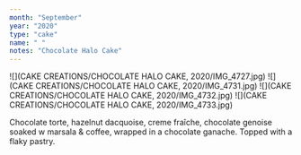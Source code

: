 ```yaml
---
month: "September"
year: "2020"
type: "cake"
name: " "
notes: "Chocolate Halo Cake"
---
```

![](CAKE CREATIONS/CHOCOLATE HALO CAKE, 2020/IMG_4727.jpg)
![](CAKE CREATIONS/CHOCOLATE HALO CAKE, 2020/IMG_4731.jpg)
![](CAKE CREATIONS/CHOCOLATE HALO CAKE, 2020/IMG_4732.jpg)
![](CAKE CREATIONS/CHOCOLATE HALO CAKE, 2020/IMG_4733.jpg)

Chocolate torte, hazelnut dacquoise, creme fraîche, chocolate genoise soaked w marsala & coffee, wrapped in a chocolate ganache. Topped with a flaky pastry.  
